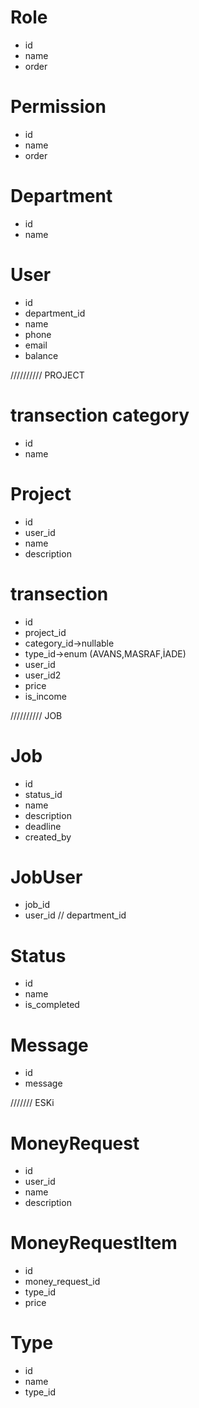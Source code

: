 # Role 
- id
- name
- order 

# Permission
- id 
- name 
- order

# Department
- id
- name 

# User
- id
- department_id
- name
- phone
- email
- balance


////////// PROJECT
# transection category
- id
- name

# Project
- id 
- user_id
- name
- description

# transection
- id 
- project_id
- category_id->nullable
- type_id->enum (AVANS,MASRAF,İADE)
- user_id 
- user_id2
- price
- is_income

////////// JOB

# Job 
- id 
- status_id
- name
- description
- deadline
- created_by

# JobUser
- job_id
- user_id
 // department_id

# Status
- id 
- name
- is_completed

# Message
- id
- message










/////// ESKi

# MoneyRequest
- id 
- user_id
- name
- description

# MoneyRequestItem
- id
- money_request_id
- type_id
- price

# Type
- id 
- name
- type_id
